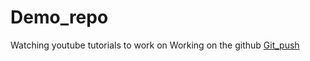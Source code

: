 # Demo_repo

Watching youtube tutorials to work on
 Working on the github
[Git_push](..%2F..%2F..%2FDocuments%2FGitHub%2FGit_push)